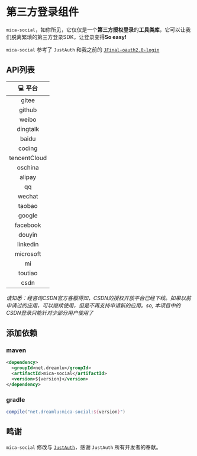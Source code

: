 # 第三方登录组件

`mica-social`，如你所见，它仅仅是一个**第三方授权登录**的**工具类库**，它可以让我们脱离繁琐的第三方登录SDK，让登录变得**So easy!**

`mica-social` 参考了 `JustAuth` 和我之前的 [`JFinal-oauth2.0-login`](https://gitee.com/596392912/JFinal-oauth2.0-login)

## API列表
|  :computer: 平台  |
|:------:|
|  gitee  |
|  github  |
|  weibo  |
|  dingtalk  |
|  baidu  |
|  coding  |
|  tencentCloud  |
|  oschina  |
|  alipay  |
|  qq  |
|  wechat  |
|  taobao  |
|  google  |
|  facebook  |
|  douyin  |
|  linkedin  |
|  microsoft  |
|  mi  |
|  toutiao  |
|  csdn  |

_请知悉：经咨询CSDN官方客服得知，CSDN的授权开放平台已经下线。如果以前申请过的应用，可以继续使用，但是不再支持申请新的应用。so, 本项目中的CSDN登录只能针对少部分用户使用了_

## 添加依赖
### maven
```xml
<dependency>
  <groupId>net.dreamlu</groupId>
  <artifactId>mica-social</artifactId>
  <version>${version}</version>
</dependency>
```

### gradle
```groovy
compile("net.dreamlu:mica-social:${version}")
```

## 鸣谢
`mica-social` 修改与 [`JustAuth`](https://github.com/zhangyd-c/JustAuth)，感谢 `JustAuth` 所有开发者的奉献。
